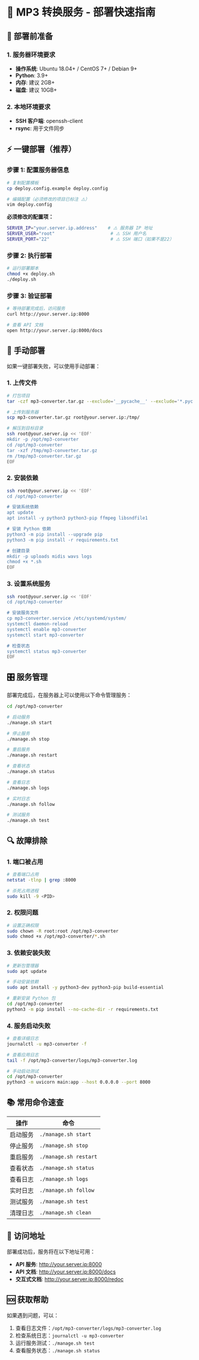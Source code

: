 # 🚀 MP3 转换服务 - 部署快速指南

## 📝 部署前准备

### 1. 服务器环境要求
- **操作系统**: Ubuntu 18.04+ / CentOS 7+ / Debian 9+
- **Python**: 3.9+
- **内存**: 建议 2GB+
- **磁盘**: 建议 10GB+

### 2. 本地环境要求
- **SSH 客户端**: openssh-client
- **rsync**: 用于文件同步

## ⚡ 一键部署（推荐）

### 步骤 1: 配置服务器信息
```bash
# 复制配置模板
cp deploy.config.example deploy.config

# 编辑配置（必须修改的项目已标注 ⚠️）
vim deploy.config
```

**必须修改的配置项：**
```bash
SERVER_IP="your.server.ip.address"    # ⚠️ 服务器 IP 地址
SERVER_USER="root"                     # ⚠️ SSH 用户名
SERVER_PORT="22"                       # ⚠️ SSH 端口（如果不是22）
```

### 步骤 2: 执行部署
```bash
# 运行部署脚本
chmod +x deploy.sh
./deploy.sh
```

### 步骤 3: 验证部署
```bash
# 等待部署完成后，访问服务
curl http://your.server.ip:8000

# 查看 API 文档
open http://your.server.ip:8000/docs
```

## 🔧 手动部署

如果一键部署失败，可以使用手动部署：

### 1. 上传文件
```bash
# 打包项目
tar -czf mp3-converter.tar.gz --exclude='__pycache__' --exclude='*.pyc' --exclude='.git' .

# 上传到服务器
scp mp3-converter.tar.gz root@your.server.ip:/tmp/

# 解压到目标目录
ssh root@your.server.ip << 'EOF'
mkdir -p /opt/mp3-converter
cd /opt/mp3-converter
tar -xzf /tmp/mp3-converter.tar.gz
rm /tmp/mp3-converter.tar.gz
EOF
```

### 2. 安装依赖
```bash
ssh root@your.server.ip << 'EOF'
cd /opt/mp3-converter

# 安装系统依赖
apt update
apt install -y python3 python3-pip ffmpeg libsndfile1

# 安装 Python 依赖
python3 -m pip install --upgrade pip
python3 -m pip install -r requirements.txt

# 创建目录
mkdir -p uploads midis wavs logs
chmod +x *.sh
EOF
```

### 3. 设置系统服务
```bash
ssh root@your.server.ip << 'EOF'
cd /opt/mp3-converter

# 安装服务文件
cp mp3-converter.service /etc/systemd/system/
systemctl daemon-reload
systemctl enable mp3-converter
systemctl start mp3-converter

# 检查状态
systemctl status mp3-converter
EOF
```

## 🎛️ 服务管理

部署完成后，在服务器上可以使用以下命令管理服务：

```bash
cd /opt/mp3-converter

# 启动服务
./manage.sh start

# 停止服务
./manage.sh stop

# 重启服务
./manage.sh restart

# 查看状态
./manage.sh status

# 查看日志
./manage.sh logs

# 实时日志
./manage.sh follow

# 测试服务
./manage.sh test
```

## 🔍 故障排除

### 1. 端口被占用
```bash
# 查看端口占用
netstat -tlnp | grep :8000

# 杀死占用进程
sudo kill -9 <PID>
```

### 2. 权限问题
```bash
# 设置正确权限
sudo chown -R root:root /opt/mp3-converter
sudo chmod +x /opt/mp3-converter/*.sh
```

### 3. 依赖安装失败
```bash
# 更新包管理器
sudo apt update

# 手动安装依赖
sudo apt install -y python3-dev python3-pip build-essential

# 重新安装 Python 包
cd /opt/mp3-converter
python3 -m pip install --no-cache-dir -r requirements.txt
```

### 4. 服务启动失败
```bash
# 查看详细日志
journalctl -u mp3-converter -f

# 查看应用日志
tail -f /opt/mp3-converter/logs/mp3-converter.log

# 手动启动测试
cd /opt/mp3-converter
python3 -m uvicorn main:app --host 0.0.0.0 --port 8000
```

## 📚 常用命令速查

| 操作 | 命令 |
|------|------|
| 启动服务 | `./manage.sh start` |
| 停止服务 | `./manage.sh stop` |
| 重启服务 | `./manage.sh restart` |
| 查看状态 | `./manage.sh status` |
| 查看日志 | `./manage.sh logs` |
| 实时日志 | `./manage.sh follow` |
| 测试服务 | `./manage.sh test` |
| 清理日志 | `./manage.sh clean` |

## 🔗 访问地址

部署成功后，服务将在以下地址可用：

- **API 服务**: http://your.server.ip:8000
- **API 文档**: http://your.server.ip:8000/docs
- **交互式文档**: http://your.server.ip:8000/redoc

## 🆘 获取帮助

如果遇到问题，可以：

1. 查看日志文件：`/opt/mp3-converter/logs/mp3-converter.log`
2. 检查系统日志：`journalctl -u mp3-converter`
3. 运行服务测试：`./manage.sh test`
4. 查看服务状态：`./manage.sh status` 
